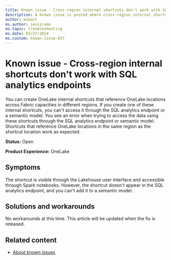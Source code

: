 ```yaml
---
title: Known issue - Cross-region internal shortcuts don't work with SQL analytics endpoints
description: A known issue is posted where cross-region internal shortcuts don't work with SQL analytics endpoints.
author: mihart
ms.author: jessicamo
ms.topic: troubleshooting  
ms.date: 03/27/2024
ms.custom: known-issue-657
---
```


# Known issue - Cross-region internal shortcuts don't work with SQL analytics endpoints

You can create OneLake internal shortcuts that reference OneLake locations across Fabric capacities in different regions. If you create one of these internal shortcuts, you can't access it through the SQL analytics endpoint or a semantic model. You see an error when trying to access the data using these shortcuts through the SQL analytics endpoint or semantic model. Shortcuts that reference OneLake locations in the same region as the shortcut location work as expected.

**Status:** Open

**Product Experience:** OneLake

## Symptoms

The shortcut is visible through the Lakehouse  user interface and accessible through Spark notebooks. However, the shortcut doesn't appear in the SQL analytics endpoint, and you can't add it to a semantic model.

## Solutions and workarounds

No workarounds at this time. This article will be updated when the fix is released.

## Related content

- [About known issues](https://support.fabric.microsoft.com/known-issues)
